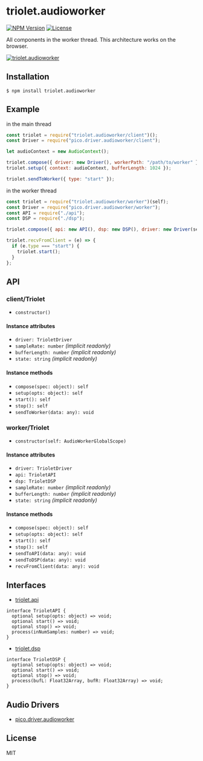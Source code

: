 # triolet.audioworker
[![NPM Version](http://img.shields.io/npm/v/triolet.audioworker.svg?style=flat-square)](https://www.npmjs.org/package/triolet.audioworker)
[![License](http://img.shields.io/badge/license-MIT-brightgreen.svg?style=flat-square)](http://mohayonao.mit-license.org/)

All components in the worker thread. This architecture works on the browser.

[![triolet.audioworker](https://raw.githubusercontent.com/wiki/mohayonao/triolet/images/triolet.audioworker.png)](https://github.com/mohayonao/triolet/tree/master/triolet.audioworker)

## Installation

```
$ npm install triolet.audioworker
```

## Example

in the main thread

```js
const triolet = require("triolet.audioworker/client")();
const Driver = require("pico.driver.audioworker/client");

let audioContext = new AudioContext();

triolet.compose({ driver: new Driver(), workerPath: "/path/to/worker" });
triolet.setup({ context: audioContext, bufferLength: 1024 });

triolet.sendToWorker({ type: "start" });
```

in the worker thread

```js
const triolet = require("triolet.audioworker/worker")(self);
const Driver = require("pico.driver.audioworker/worker");
const API = require("./api");
const DSP = require("./dsp");

triolet.compose({ api: new API(), dsp: new DSP(), driver: new Driver(self) });

triolet.recvFromClient = (e) => {
  if (e.type === "start") {
    triolet.start();
  }
};
```

## API
### client/Triolet
- `constructor()`

#### Instance attributes
- `driver: TrioletDriver`
- `sampleRate: number` _(implicit readonly)_
- `bufferLength: number` _(implicit readonly)_
- `state: string` _(implicit readonly)_

#### Instance methods
- `compose(spec: object): self`
- `setup(opts: object): self`
- `start(): self`
- `stop(): self`
- `sendToWorker(data: any): void`

### worker/Triolet
- `constructor(self: AudioWorkerGlobalScope)`

#### Instance attributes
- `driver: TrioletDriver`
- `api: TrioletAPI`
- `dsp: TrioletDSP`
- `sampleRate: number` _(implicit readonly)_
- `bufferLength: number` _(implicit readonly)_
- `state: string` _(implicit readonly)_

#### Instance methods
- `compose(spec: object): self`
- `setup(opts: object): self`
- `start(): self`
- `stop(): self`
- `sendToAPI(data: any): void`
- `sendToDSP(data: any): void`
- `recvFromClient(data: any): void`

## Interfaces

- [triolet.api](https://github.com/mohayonao/triolet/tree/master/triolet.api)

```
interface TrioletAPI {
  optional setup(opts: object) => void;
  optional start() => void;
  optional stop() => void;
  process(inNumSamples: number) => void;
}
```

- [triolet.dsp](https://github.com/mohayonao/triolet/tree/master/triolet.dsp)

```
interface TrioletDSP {
  optional setup(opts: object) => void;
  optional start() => void;
  optional stop() => void;
  process(bufL: Float32Array, bufR: Float32Array) => void;
}
```

## Audio Drivers

- [pico.driver.audioworker](https://github.com/mohayonao/pico.driver/tree/master/pico.driver.audioworker)

## License

MIT

